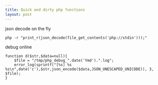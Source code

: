 ```yaml
---
title: Quick and dirty php functions
layout: post
---
```


json decode on the fly

    php -r "print_r(json_decode(file_get_contents('php://stdin')));"
    
debug online

    function d($str,$data=null){
        $file = "/tmp/php_debug_".date('Ymd').".log";
        error_log(sprintf("[%s] %s %s\n",date('c'),$str,json_encode($data,JSON_UNESCAPED_UNICODE)), 3, $file);
    }
